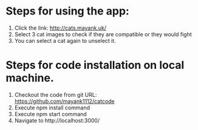  
# Steps for using the app:

1. Click the link: http://cats.mayank.uk/
2. Select 3 cat images to check if they are compatible or they would fight
3. You can select a cat again to unselect it.

# Steps for code installation on local machine.

1. Checkout the code from git URL: https://github.com/mayank1112/catcode
2. Execute npm install command
3. Execute npm start command
4. Navigate to http://localhost:3000/
